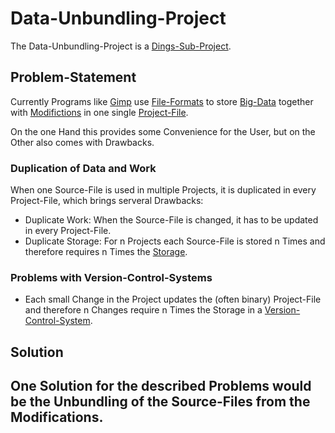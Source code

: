 # Data-Unbundling-Project <a id="1"/>

The Data-Unbundling-Project is a [Dings-Sub-Project](300000033.md).

## Problem-Statement <a id="1000"/>

Currently Programs like [Gimp](9000053.md) use [File-Formats](9000193.md) to store [Big-Data](9000049.md) together with [Modifictions](600164.md) in one single [Project-File](404.md).

On the one Hand this provides some Convenience for the User, but on the Other also comes with Drawbacks.

### Duplication of Data and Work <a id="1010"/>

When one Source-File is used in multiple Projects, it is duplicated in every Project-File, which brings serveral Drawbacks:

- Duplicate Work: When the Source-File is changed, it has to be updated in every Project-File.
- Duplicate Storage: For n Projects each Source-File is stored n Times and therefore requires n Times the [Storage](9000020.md).

### Problems with Version-Control-Systems <a id="1020"/>

- Each small Change in the Project updates the (often binary) Project-File and therefore n Changes require n Times the Storage in a [Version-Control-System](9000005.md).

## Solution <a id="2000"/>

One Solution for the described Problems would be the Unbundling of the Source-Files from the Modifications.
-
